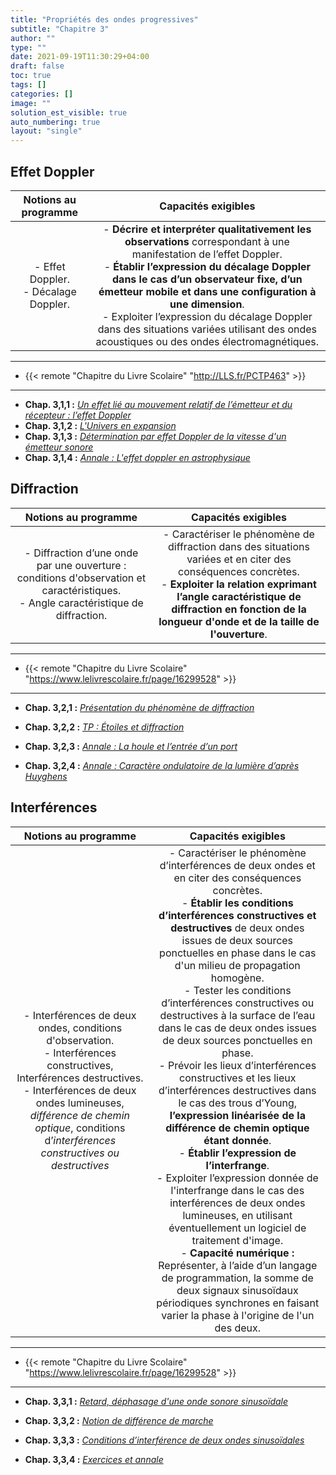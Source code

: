 ```yaml
---
title: "Propriétés des ondes progressives"
subtitle: "Chapitre 3"
author: ""
type: ""
date: 2021-09-19T11:30:29+04:00
draft: false
toc: true
tags: []
categories: []
image: ""
solution_est_visible: true
auto_numbering: true
layout: "single"
---
```


## Effet Doppler

| Notions au programme | Capacités exigibles |
|:-:|:-:|
| - Effet Doppler.  <br />- Décalage Doppler. | - **Décrire et interpréter qualitativement les observations** correspondant à une manifestation de l’effet Doppler.  <br />- **Établir l’expression du décalage Doppler dans le cas d’un observateur fixe, d’un émetteur mobile et dans une configuration à une dimension**. <br />- Exploiter l’expression du décalage Doppler dans des situations variées utilisant des ondes acoustiques ou des ondes électromagnétiques. |

----
- {{< remote "Chapitre du Livre Scolaire" "http://LLS.fr/PCTP463" >}}
----
- **Chap. 3,1,1 :** [*Un effet lié au mouvement relatif de l’émetteur et du récepteur : l’effet Doppler*](1-effet-doppler-introduction)
- **Chap. 3,1,2 :** [*L'Univers en expansion*](2-univers)
- **Chap. 3,1,3 :** [*Détermination par effet Doppler de la vitesse d'un émetteur sonore*](3-doppler-demo)
- **Chap. 3,1,4 :** [*Annale : L'effet doppler en astrophysique*](4-doppler-astrophysique)

## Diffraction

| Notions au programme | Capacités exigibles |
|:-:|:-:|
| - Diffraction d’une onde par une ouverture : conditions d'observation et caractéristiques. <br />- Angle caractéristique de diffraction. | - Caractériser le phénomène de diffraction dans des situations variées et en citer des conséquences concrètes. <br />- **Exploiter la relation exprimant l’angle caractéristique de diffraction en fonction de la longueur d'onde et de la taille de l'ouverture**.  |

----
- {{< remote "Chapitre du Livre Scolaire" "https://www.lelivrescolaire.fr/page/16299528" >}}
----

- **Chap. 3,2,1 :** [*Présentation du phénomène de diffraction*](6-cours-diffraction)

- **Chap. 3,2,2 :** [*TP : Étoiles et diffraction*](5-diffraction-etoiles)

- **Chap. 3,2,3 :** [*Annale : La houle et l’entrée d’un port*](7-annale-diffraction)

- **Chap. 3,2,4 :** [*Annale : Caractère ondulatoire de la lumière d’après Huyghens*](8-annale-diffraction)

## Interférences

| Notions au programme | Capacités exigibles |
|:-:|:-:|
| - Interférences de deux ondes, conditions d'observation. <br />- Interférences constructives, Interférences destructives. <br />- Interférences de deux ondes lumineuses, *différence de chemin optique*, conditions d’*interférences constructives ou destructives* | - Caractériser le phénomène d’interférences de deux ondes et en citer des conséquences concrètes. <br />- **Établir les conditions d’interférences constructives et destructives** de deux ondes issues de deux sources ponctuelles en phase dans le cas d'un milieu de propagation homogène. <br />- Tester les conditions d’interférences constructives ou destructives à la surface de l’eau dans le cas de deux ondes issues de deux sources ponctuelles en phase. <br />- Prévoir les lieux d’interférences constructives et les lieux d’interférences destructives dans le cas des trous d’Young, **l’expression linéarisée de la différence de chemin optique étant donnée**. <br />- **Établir l’expression de l’interfrange**. <br />- Exploiter l’expression donnée de l'interfrange dans le cas des interférences de deux ondes lumineuses, en utilisant éventuellement un logiciel de traitement d'image. <br />- **Capacité numérique :** Représenter, à l’aide d’un langage de programmation, la somme de deux signaux sinusoïdaux périodiques synchrones en faisant varier la phase à l'origine de l'un des deux.  |

----
- {{< remote "Chapitre du Livre Scolaire" "https://www.lelivrescolaire.fr/page/16299528" >}}
----

- **Chap. 3,3,1 :** [*Retard, déphasage d'une onde sonore sinusoïdale*](9-retard-dephasage)

- **Chap. 3,3,2 :** [*Notion de différence de marche*](10-difference-marche)

- **Chap. 3,3,3 :** [*Conditions d’interférence de deux ondes sinusoïdales*](11-interferences)

- **Chap. 3,3,4 :** [*Exercices et annale*](12-exercices)